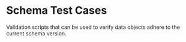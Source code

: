 # Schema Test Cases

Validation scripts that can be used to verify data objects adhere to the current schema version.
